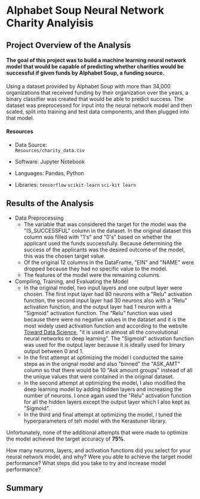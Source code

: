 # Alphabet Soup Neural Network Charity Analyisis


## Project Overview of the Analysis
#### The goal of this project was to build a machine learning neural network model that would be capable of predicting whether charities would be successful if given funds by Alphabet Soup, a funding source.
Using a dataset provided by Alphabet Soup with more than 34,000 organizations that received funding by their organization over the years, a binary classifier was created that would be able to predict success.  The dataset was preprocessed for input into the neural network model and then scaled, split into training and test data components, and then plugged into that model.  

#### Resources
- Data Source: <br>
`Resources/charity_data.csv`

- Software:  Jupyter Notebook
- Languages:  Pandas, Python
- Libraries:  `tensorflow`  `scikit-learn` `sci-kit learn`

  
## Results of the Analysis
* Data Preprocessing
    * The variable that was considered the target for the model was the "IS_SUCCESSFUL" column in the dataset.  In the original dataset this column was filled with "1's" and "0's" based on whether the applicant used the funds successfully.  Because determining the success of the applicants was the desired outcome of the model, this was the chosen target value.
    * Of the original 12 columns in the DataFrame, "EIN" and "NAME" were dropped because they had no specific value to the model.  
    * The features of the model were the remaining columns.
* Compiling, Training, and Evaluating the Model
    * In the original model, two input layers and one output layer were chosen.  The first input layer had 80 neurons with a "Relu" activation function, the second input layer had 30 neurons also with a "Relu" activation function, and the output layer had 1 neuron with a "Sigmoid" activation function.  The "Relu" function was used because there were no negative values in the dataset and it is the most widely used activation function and according to the website <a href= "https://towardsdatascience.com/activation-functions-neural-networks-1cbd9f8d91d6">Toward Data Science</a>, "it is used in almost all the convolutional neural networks or deep learning".  The "Sigmoid" activation function was used for the output layer because it is ideally used for binary output between 0 and 1.
    * In the first attempt at optimizing the model I conducted the same steps as in the orignal model and also "binned" the "ASK_AMT" column so that there would be 10 "Ask amount groups" instead of all the unique values that were contained in the original dataset.
    * In the second attempt at optimizing the model, I also modified the deep learning model by adding hidden layers and increasing the number of neurons.  I once again used the "Relu" activation function for all the hidden layers except the output layer which I also kept as "Sigmoid".
    * In the third and final attempt at optimizing the model, I tuned the hyperparameters of teh model with the Kerastuner library.

Unfortunately, none of the additional attempts that were made to optimize the model achieved the target accuracy of **75%**.  

How many neurons, layers, and activation functions did you select for your neural network model, and why?
Were you able to achieve the target model performance?
What steps did you take to try and increase model performance?

## Summary

